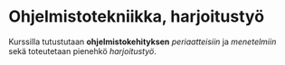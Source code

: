 # Ohjelmistotekniikka, harjoitustyö

Kurssilla tutustutaan **ohjelmistokehityksen** *periaatteisiin* ja *menetelmiin* sekä toteutetaan pienehkö *harjoitustyö*.


